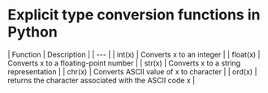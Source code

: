 # Explicit type conversion functions in Python

| Function | Description |
| --- |
| int(x) | Converts x to an integer |
| float(x) | Converts x to a floating-point number |
| str(x) | Converts x to a string representation |
| chr(x) | Converts ASCII value of x to character |
| ord(x) | returns the character associated with the ASCII code x |